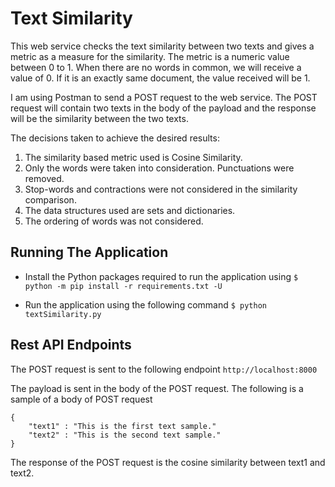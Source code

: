 # Text Similarity

This web service checks the text similarity between two texts and gives a metric as a measure for the similarity.
The metric is a numeric value between 0 to 1. When there are no words in common, we will receive a value of 0. If it is an exactly same document, the value received will be 1.

I am using Postman to send a POST request to the web service. The POST request will contain two texts in the body of the payload and the response will be the similarity between the two texts.

The decisions taken to achieve the desired results:
 1. The similarity based metric used is Cosine Similarity. 
 2. Only the words were taken into consideration. Punctuations were removed.
 3. Stop-words and contractions were not considered in the similarity comparison.
 4. The data structures used are sets and dictionaries.
 5. The ordering of words was not considered.

## Running The Application

 - Install the Python packages required to run the application using 
 `$ python -m pip install -r requirements.txt -U`
 
 - Run the application using the following command
 `$ python textSimilarity.py`

## Rest API Endpoints
The POST request is sent to the following endpoint
`http://localhost:8000`

The payload is sent in the body of the POST request. The following is a sample of a body of POST request
```
{
	"text1" : "This is the first text sample." 
	"text2" : "This is the second text sample."
}
```
The response of the POST request is the cosine similarity between text1 and text2.